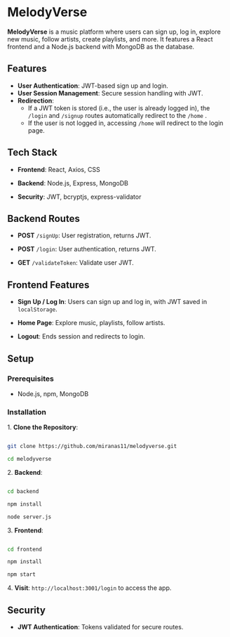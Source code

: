 # MelodyVerse

**MelodyVerse** is a music platform where users can sign up, log in, explore new music, follow artists, create playlists, and more. It features a React frontend and a Node.js backend with MongoDB as the database.

## Features

-   **User Authentication**: JWT-based sign up and login.
-   **User Session Management**: Secure session handling with JWT.
-   **Redirection**:
    -   If a JWT token is stored (i.e., the user is already logged in), the `/login` and `/signup` routes automatically redirect to the `/home` .
    -   If the user is not logged in, accessing `/home` will redirect to the login page.

## Tech Stack

-   **Frontend**: React, Axios, CSS

-   **Backend**: Node.js, Express, MongoDB

-   **Security**: JWT, bcryptjs, express-validator

## Backend Routes

-   **POST** `/signUp`: User registration, returns JWT.

-   **POST** `/login`: User authentication, returns JWT.

-   **GET** `/validateToken`: Validate user JWT.

## Frontend Features

-   **Sign Up / Log In**: Users can sign up and log in, with JWT saved in `localStorage`.

-   **Home Page**: Explore music, playlists, follow artists.

-   **Logout**: Ends session and redirects to login.

## Setup

### Prerequisites

-   Node.js, npm, MongoDB

### Installation

1\. **Clone the Repository**:

```bash

git clone https://github.com/miranas11/melodyverse.git

cd melodyverse

```

2\. **Backend**:

```bash

cd backend

npm install

node server.js

```

3\. **Frontend**:

```bash

cd frontend

npm install

npm start

```

4\. **Visit**: `http://localhost:3001/login` to access the app.

## Security

-   **JWT Authentication**: Tokens validated for secure routes.
